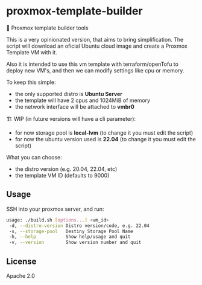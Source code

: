 # proxmox-template-builder
:rocket: Proxmox template builder tools

This is a very opinionated version, that aims to bring simplification.
The script will download an oficial Ubuntu cloud image and create a Proxmox Template VM with it.

Also it is intended to use this vm template with terraform/openTofu to deploy new VM's,
and then we can modify settings like cpu or memory.

To keep this simple:
- the only supported distro is **Ubuntu Server**
- the template will have 2 cpus and 1024MiB of memory
- the network interface will be attached to **vmbr0**

:building_construction: WIP (in future versions will have a cli parameter):
- for now storage pool is **local-lvm** (to change it you must edit the script)
- for now the ubuntu version used is **22.04** (to change it you must edit the script)

What you can choose:
- the distro version (e.g. 20.04, 22.04, etc)
- the template VM ID (defaults to 9000)

## Usage
SSH into your proxmox server, and run:

```sh
usage: ./build.sh [options...] <vm_id>
 -d, --distro-version Distro version/code, e.g. 22.04
 -s, --storage-pool   Destiny Storage Pool Name
 -h, --help           Show help/usage and quit 
 -v, --version        Show version number and quit 
```

## License
Apache 2.0